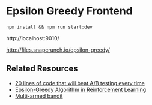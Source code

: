# Epsilon Greedy Frontend

```
npm install && npm run start:dev
```

http://localhost:9010/

http://files.snapcrunch.io/epsilon-greedy/

## Related Resources

- [20 lines of code that will beat A/B testing every time](http://stevehanov.ca/blog/index.php?id=132)
- [Epsilon-Greedy Algorithm in Reinforcement Learning](https://www.geeksforgeeks.org/epsilon-greedy-algorithm-in-reinforcement-learning/)
- [Multi-armed bandit](https://en.wikipedia.org/wiki/Multi-armed_bandit)